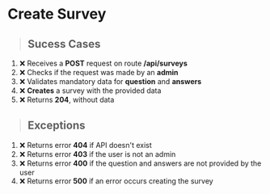 # Create Survey

> ## Sucess Cases

1. ❌ Receives a **POST** request on route **/api/surveys**
2. ❌ Checks if the request was made by an **admin**
3. ❌ Validates mandatory data for **question** and **answers**
4. ❌ **Creates** a survey with the provided data
5. ❌ Returns **204**, without data

> ## Exceptions

1. ❌ Returns error **404** if API doesn't exist
2. ❌ Returns error **403** if the user is not an admin
3. ❌ Returns error **400** if the question and answers are not provided by the user
4. ❌ Returns error **500** if an error occurs creating the survey
